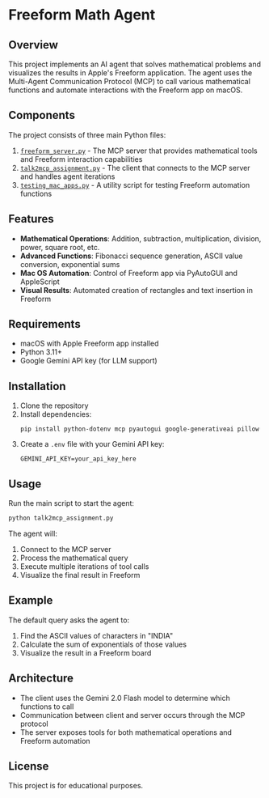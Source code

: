# Freeform Math Agent

## Overview

This project implements an AI agent that solves mathematical problems and visualizes the results in Apple's Freeform application. The agent uses the Multi-Agent Communication Protocol (MCP) to call various mathematical functions and automate interactions with the Freeform app on macOS.

## Components

The project consists of three main Python files:

1. [`freeform_server.py`](freeform_server.py) - The MCP server that provides mathematical tools and Freeform interaction capabilities
2. [`talk2mcp_assignment.py`](talk2mcp_assignment.py) - The client that connects to the MCP server and handles agent iterations
3. [`testing_mac_apps.py`](testing_mac_apps.py) - A utility script for testing Freeform automation functions

## Features

- **Mathematical Operations**: Addition, subtraction, multiplication, division, power, square root, etc.
- **Advanced Functions**: Fibonacci sequence generation, ASCII value conversion, exponential sums
- **Mac OS Automation**: Control of Freeform app via PyAutoGUI and AppleScript
- **Visual Results**: Automated creation of rectangles and text insertion in Freeform

## Requirements

- macOS with Apple Freeform app installed
- Python 3.11+
- Google Gemini API key (for LLM support)

## Installation

1. Clone the repository
2. Install dependencies:
   ```
   pip install python-dotenv mcp pyautogui google-generativeai pillow
   ```
3. Create a `.env` file with your Gemini API key:
   ```
   GEMINI_API_KEY=your_api_key_here
   ```

## Usage

Run the main script to start the agent:

```bash
python talk2mcp_assignment.py
```

The agent will:
1. Connect to the MCP server
2. Process the mathematical query
3. Execute multiple iterations of tool calls
4. Visualize the final result in Freeform

## Example

The default query asks the agent to:
1. Find the ASCII values of characters in "INDIA"
2. Calculate the sum of exponentials of those values
3. Visualize the result in a Freeform board

## Architecture

- The client uses the Gemini 2.0 Flash model to determine which functions to call
- Communication between client and server occurs through the MCP protocol
- The server exposes tools for both mathematical operations and Freeform automation

## License

This project is for educational purposes.
